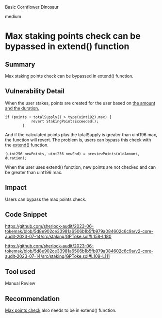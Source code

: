 Basic Cornflower Dinosaur

medium

# Max staking points check can be bypassed in extend() function
## Summary
Max staking points check can be bypassed in extend() function.
## Vulnerability Detail
When the user stakes, points are created for the user based on [the amount and the duration.](https://github.com/sherlock-audit/2023-06-tokemak/blob/5d8e902ce33981a6506b1b5fb979a084602c6c9a/v2-core-audit-2023-07-14/src/staking/GPToke.sol#L107) 
```solidity
if (points + totalSupply() > type(uint192).max) { 
            revert StakingPointsExceeded();
        }
```
And if the calculated points plus the totalSupply is greater than uint196 max, the function will revert.
The problem is, users can bypass this check with the [extend()](https://github.com/sherlock-audit/2023-06-tokemak/blob/5d8e902ce33981a6506b1b5fb979a084602c6c9a/v2-core-audit-2023-07-14/src/staking/GPToke.sol#L158-L180) function.
```solidity
(uint256 newPoints, uint256 newEnd) = previewPoints(oldAmount, duration);
```
When the user uses extend() function, new points are not checked and can be greater than uint196 max.
## Impact
Users can bypass the max points check.
## Code Snippet
https://github.com/sherlock-audit/2023-06-tokemak/blob/5d8e902ce33981a6506b1b5fb979a084602c6c9a/v2-core-audit-2023-07-14/src/staking/GPToke.sol#L158-L180

https://github.com/sherlock-audit/2023-06-tokemak/blob/5d8e902ce33981a6506b1b5fb979a084602c6c9a/v2-core-audit-2023-07-14/src/staking/GPToke.sol#L109-L111
## Tool used

Manual Review

## Recommendation
[Max points check](https://github.com/sherlock-audit/2023-06-tokemak/blob/5d8e902ce33981a6506b1b5fb979a084602c6c9a/v2-core-audit-2023-07-14/src/staking/GPToke.sol#L109-L111) also needs to be in extend() function.